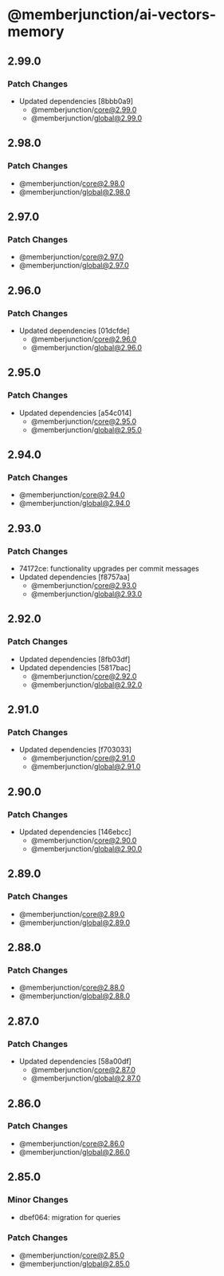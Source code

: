 # @memberjunction/ai-vectors-memory

## 2.99.0

### Patch Changes

- Updated dependencies [8bbb0a9]
  - @memberjunction/core@2.99.0
  - @memberjunction/global@2.99.0

## 2.98.0

### Patch Changes

- @memberjunction/core@2.98.0
- @memberjunction/global@2.98.0

## 2.97.0

### Patch Changes

- @memberjunction/core@2.97.0
- @memberjunction/global@2.97.0

## 2.96.0

### Patch Changes

- Updated dependencies [01dcfde]
  - @memberjunction/core@2.96.0
  - @memberjunction/global@2.96.0

## 2.95.0

### Patch Changes

- Updated dependencies [a54c014]
  - @memberjunction/core@2.95.0
  - @memberjunction/global@2.95.0

## 2.94.0

### Patch Changes

- @memberjunction/core@2.94.0
- @memberjunction/global@2.94.0

## 2.93.0

### Patch Changes

- 74172ce: functionality upgrades per commit messages
- Updated dependencies [f8757aa]
  - @memberjunction/core@2.93.0
  - @memberjunction/global@2.93.0

## 2.92.0

### Patch Changes

- Updated dependencies [8fb03df]
- Updated dependencies [5817bac]
  - @memberjunction/core@2.92.0
  - @memberjunction/global@2.92.0

## 2.91.0

### Patch Changes

- Updated dependencies [f703033]
  - @memberjunction/core@2.91.0
  - @memberjunction/global@2.91.0

## 2.90.0

### Patch Changes

- Updated dependencies [146ebcc]
  - @memberjunction/core@2.90.0
  - @memberjunction/global@2.90.0

## 2.89.0

### Patch Changes

- @memberjunction/core@2.89.0
- @memberjunction/global@2.89.0

## 2.88.0

### Patch Changes

- @memberjunction/core@2.88.0
- @memberjunction/global@2.88.0

## 2.87.0

### Patch Changes

- Updated dependencies [58a00df]
  - @memberjunction/core@2.87.0
  - @memberjunction/global@2.87.0

## 2.86.0

### Patch Changes

- @memberjunction/core@2.86.0
- @memberjunction/global@2.86.0

## 2.85.0

### Minor Changes

- dbef064: migration for queries

### Patch Changes

- @memberjunction/core@2.85.0
- @memberjunction/global@2.85.0
